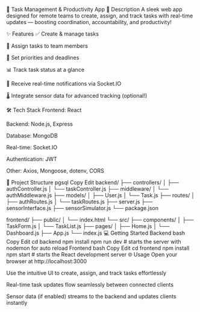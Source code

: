 🚀 Task Management & Productivity App
📝 Description
A sleek web app designed for remote teams to create, assign, and track tasks with real-time updates — boosting coordination, accountability, and productivity!

✨ Features
✅ Create & manage tasks

👥 Assign tasks to team members

📌 Set priorities and deadlines

📊 Track task status at a glance

🔔 Receive real-time notifications via Socket.IO

🌡️ Integrate sensor data for advanced tracking (optional!)

🛠️ Tech Stack
Frontend: React

Backend: Node.js, Express

Database: MongoDB

Real-time: Socket.IO

Authentication: JWT

Other: Axios, Mongoose, dotenv, CORS

📁 Project Structure
pgsql
Copy
Edit
backend/
├── controllers/
│   ├── authController.js
│   └── taskController.js
├── middleware/
│   └── authMiddleware.js
├── models/
│   ├── User.js
│   └── Task.js
├── routes/
│   ├── authRoutes.js
│   └── taskRoutes.js
├── server.js
├── sensorInterface.js
├── sensorSimulator.js
└── package.json

frontend/
├── public/
│   └── index.html
└── src/
    ├── components/
    │   ├── TaskForm.js
    │   └── TaskList.js
    ├── pages/
    │   ├── Home.js
    │   └── Dashboard.js
    ├── App.js
    └── index.js
💻 Getting Started
Backend
bash
Copy
Edit
cd backend
npm install
npm run dev   # starts the server with nodemon for auto reload
Frontend
bash
Copy
Edit
cd frontend
npm install
npm start    # starts the React development server
🌐 Usage
Open your browser at http://localhost:3000

Use the intuitive UI to create, assign, and track tasks effortlessly

Real-time task updates flow seamlessly between connected clients

Sensor data (if enabled) streams to the backend and updates clients instantly

